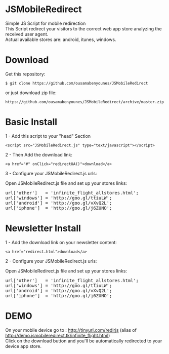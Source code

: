 JSMobileRedirect
================

Simple JS Script for mobile redirection  
This Script redirect your visitors to the correct web app store analyzing the received user agent.  
Actual available stores are: android, itunes, windows.  

Download
================

Get this repository:

    $ git clone https://github.com/ousamabenyounes/JSMobileRedirect

or just download zip file: 

    https://github.com/ousamabenyounes/JSMobileRedirect/archive/master.zip


Basic Install
================


1 - Add this script to your "head" Section

    <script src="JSMobileRedirect.js" type="text/javascript"></script>

2 - Then Add the download link:
    
    <a href="#" onClick="redirectUA()">download</a>

3 - Configure your JSMobileRedirect.js urls:

Open JSMobileRedirect.js file and set up your stores links:

<pre>url['other']   = 'infinite_flight_allstores.html';
url['windows'] = 'http://goo.gl/ttiuLW';
url['android'] = 'http://goo.gl/vXvQ2L';
url['iphone']  = 'http://goo.gl/j6ZUNO';
</pre>


Newsletter Install
================

1 - Add the download link on your newsletter content:
    
    <a href="redirect.html">download</a>

2 - Configure your JSMobileRedirect.js urls:

Open JSMobileRedirect.js file and set up your stores links:

<pre>url['other']   = 'infinite_flight_allstores.html';
url['windows'] = 'http://goo.gl/ttiuLW';
url['android'] = 'http://goo.gl/vXvQ2L';
url['iphone']  = 'http://goo.gl/j6ZUNO';
</pre>


DEMO
================

On your mobile device go to : http://tinyurl.com/redirjs (alias of http://demo.jsmobileredirect.tk/infinite_flight.html)  
Click on the download button and you'll be automatically redirected to your device app store.  
